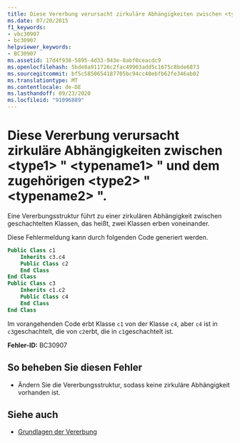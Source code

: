```yaml
---
title: Diese Vererbung verursacht zirkuläre Abhängigkeiten zwischen <type1> " <typename1> " und dem zugehörigen <type2> " <typename2> ".
ms.date: 07/20/2015
f1_keywords:
- vbc30907
- bc30907
helpviewer_keywords:
- BC30907
ms.assetid: 17d4f938-5895-4d33-943e-8abf0ceacdc9
ms.openlocfilehash: 5bde8a911726c2fac49903add5c1675c8bde6873
ms.sourcegitcommit: bf5c5850654187705bc94cc40ebfb62fe346ab02
ms.translationtype: MT
ms.contentlocale: de-DE
ms.lasthandoff: 09/23/2020
ms.locfileid: "91096889"
---
```

# <a name="this-inheritance-causes-circular-dependencies-between-type1-typename1-and-its-nested-type2-typename2"></a>Diese Vererbung verursacht zirkuläre Abhängigkeiten zwischen \<type1> " \<typename1> " und dem zugehörigen \<type2> " \<typename2> ".

Eine Vererbungsstruktur führt zu einer zirkulären Abhängigkeit zwischen geschachtelten Klassen, das heißt, zwei Klassen erben voneinander.  
  
 Diese Fehlermeldung kann durch folgenden Code generiert werden.  
  
```vb  
Public Class c1  
    Inherits c3.c4  
    Public Class c2  
    End Class  
End Class  
Public Class c3  
    Inherits c1.c2  
    Public Class c4  
    End Class  
End Class  
```  
  
 Im vorangehenden Code erbt Klasse `c1` von der Klasse `c4`, aber `c4` ist in `c3`geschachtelt, die von `c2`erbt, die in `c1`geschachtelt ist.  
  
 **Fehler-ID:** BC30907  
  
## <a name="to-correct-this-error"></a>So beheben Sie diesen Fehler  
  
- Ändern Sie die Vererbungsstruktur, sodass keine zirkuläre Abhängigkeit vorhanden ist.  
  
## <a name="see-also"></a>Siehe auch

- [Grundlagen der Vererbung](../programming-guide/language-features/objects-and-classes/inheritance-basics.md)
